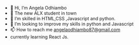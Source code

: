 - 👋 Hi, I’m Angela Odhiambo
- 👀 The new ALX student in town
- 🌱 I’m skilled in HTML,CSS ,Javascript and python.
- 💞️ I’m looking to improve my skills in python and Javascript
- 📫 How to reach me angelaodhiambo87@gmail.com
- currently learning React Js.

<!---
Angelcoder87/Angelcoder87 is a ✨ special ✨ repository because its `README.md` (this file) appears on your GitHub profile.
You can click the Preview link to take a look at your changes.
--->
